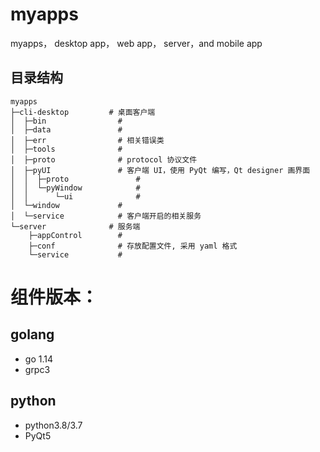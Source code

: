 # myapps
myapps， desktop app， web app， server，and mobile app

## 目录结构
```
myapps
├─cli-desktop         # 桌面客户端
│  ├─bin                # 
│  ├─data               # 
│  ├─err                # 相关错误类
│  ├─tools              # 
│  ├─proto              # protocol 协议文件
│  ├─pyUI               # 客户端 UI，使用 PyQt 编写，Qt designer 画界面 
│  │  ├─proto               # 
│  │  └─pyWindow            # 
│  │      └─ui              # 
│  └─window             # 
│  └─service            # 客户端开启的相关服务
└─server              # 服务端
    ├─appControl        # 
    ├─conf              # 存放配置文件, 采用 yaml 格式
    └─service           # 

```


# 组件版本：
## golang
- go 1.14
- grpc3

## python
- python3.8/3.7
- PyQt5









